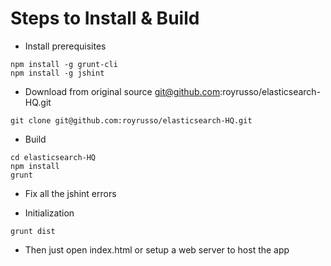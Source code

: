 Steps to Install & Build
========================

* Install prerequisites
```
npm install -g grunt-cli
npm install -g jshint
```

* Download from original source git@github.com:royrusso/elasticsearch-HQ.git
```
git clone git@github.com:royrusso/elasticsearch-HQ.git
```

* Build
```
cd elasticsearch-HQ
npm install
grunt
```

* Fix all the jshint errors

* Initialization
```
grunt dist
```

* Then just open index.html or setup a web server to host the app
